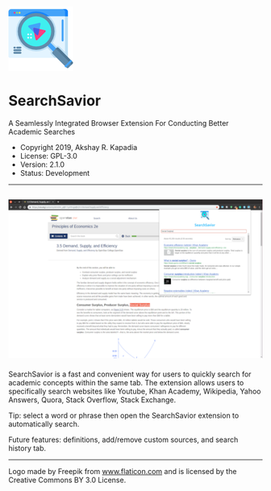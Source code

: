 ![SearchSavior Logo](./images/icon128.png)

# SearchSavior
A Seamlessly Integrated Browser Extension For Conducting Better Academic Searches

* Copyright 2019, Akshay R. Kapadia
* License: GPL-3.0
* Version: 2.1.0
* Status: Development

---
![SearchSavior Screenshot](./images/screenshot.png)
---

SearchSavior is a fast and convenient way for users to quickly search for academic concepts within the same tab. The extension allows users to specifically search websites like Youtube, Khan Academy, Wikipedia, Yahoo Answers, Quora, Stack Overflow, Stack Exchange.

Tip: select a word or phrase then open the SearchSavior extension to automatically search.

Future features: definitions, add/remove custom sources, and search history tab.

---
Logo made by Freepik from www.flaticon.com and is licensed by the Creative Commons BY 3.0 License.
